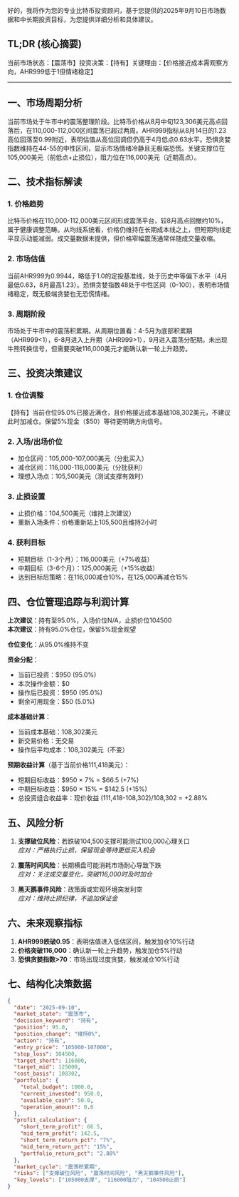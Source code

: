 好的，我将作为您的专业比特币投资顾问，基于您提供的2025年9月10日市场数据和中长期投资目标，为您提供详细分析和具体建议。

## TL;DR (核心摘要)
当前市场状态：【震荡市】投资决策：【持有】关键理由：【价格接近成本需观察方向，AHR999低于1但情绪稳定】

---

## 一、市场周期分析
当前市场处于牛市中的震荡整理阶段。比特币价格从8月中旬123,306美元高点回落后，在110,000-112,000区间震荡已超过两周。AHR999指标从8月14日的1.23高位回落至0.99附近，表明估值从高位回调但仍高于4月低点0.63水平。恐惧贪婪指数维持在44-55的中性区间，显示市场情绪冷静且无极端恐慌。关键支撑位在105,000美元（前低点+止损位），阻力位在116,000美元（近期高点）。

## 二、技术指标解读

### 1. 价格趋势
比特币价格在110,000-112,000美元区间形成震荡平台，较8月高点回撤约10%，属于健康调整范畴。从均线系统看，价格仍维持在长期成本线之上，但短期均线走平显示动能减弱。成交量数据未提供，但价格窄幅震荡通常伴随成交量收缩。

### 2. 市场估值
当前AHR999为0.9944，略低于1.0的定投基准线，处于历史中等偏下水平（4月最低0.63，8月最高1.23）。恐惧贪婪指数48处于中性区间（0-100），表明市场情绪稳定，既无极端贪婪也无恐慌情绪。

### 3. 周期阶段
市场处于牛市中的震荡积累期。从周期位置看：4-5月为底部积累期（AHR999<1），6-8月进入上升期（AHR999>1），9月进入震荡分配期。未出现牛熊转换信号，但需要突破116,000美元才能确认新一轮上升趋势。

## 三、投资决策建议

### 1. 仓位调整
【持有】当前仓位95.0%已接近满仓，且价格接近成本基础108,302美元，不建议此时加减仓。保留5%现金（$50）等待更明确方向信号。

### 2. 入场/出场价位
- 加仓区间：105,000-107,000美元（分批买入）
- 减仓区间：116,000-118,000美元（分批获利）
- 理想入场点：105,500美元（测试支撑有效时）

### 3. 止损设置
- 止损价格：104,500美元（维持上次建议）
- 重新入场条件：价格重新站上105,500且维持2小时

### 4. 获利目标
- 短期目标（1-3个月）：116,000美元（+7%收益）
- 中期目标（3-6个月）：125,000美元（+15%收益）
- 达到目标后策略：在116,000减仓10%，在125,000再减仓15%

## 四、仓位管理追踪与利润计算

**上次建议**：持有至95.0%，入场价位N/A，止损价位104500  
**本次建议**：持有95.0%仓位，保留5%现金观望  

**仓位变化**：从95.0%维持不变  

**资金分配**：
- 当前已投资：$950 (95.0%)
- 本次操作金额：$0
- 操作后已投资：$950 (95.0%)
- 剩余可用现金：$50 (5.0%)

**成本基础计算**：
- 当前成本基础：108,302美元
- 新交易价格：无交易
- 操作后平均成本：108,302美元（不变）

**预期收益计算**（基于当前价格111,418美元）：
- 短期目标收益：$950 × 7% = $66.5 (+7%)
- 中期目标收益：$950 × 15% = $142.5 (+15%)
- 总投资组合收益率：现价收益 (111,418-108,302)/108,302 = +2.88%

## 五、风险分析

1. **支撑破位风险**：若跌破104,500支撑可能测试100,000心理关口  
   *应对：严格执行止损，保留现金等待更低买入机会*

2. **震荡时间风险**：长期横盘可能消耗市场耐心导致下跌  
   *应对：关注成交量变化，突破116,000时及时加仓*

3. **黑天鹅事件风险**：政策面或宏观环境突发利空  
   *应对：维持止损纪律，不追加保证金*

## 六、未来观察指标

1. **AHR999跌破0.95**：表明估值进入低估区间，触发加仓10%行动
2. **价格突破116,000**：确认新一轮上升趋势，触发加仓5%行动
3. **恐惧贪婪指数>70**：市场出现过度贪婪，触发减仓10%行动

## 七、结构化决策数据

```json
{
  "date": "2025-09-10",
  "market_state": "震荡市",
  "decision_keyword": "持有",
  "position": 95.0,
  "position_change": "维持0%",
  "action": "持有",
  "entry_price": "105000-107000",
  "stop_loss": 104500,
  "target_short": 116000,
  "target_mid": 125000,
  "cost_basis": 108302,
  "portfolio": {
    "total_budget": 1000.0,
    "current_invested": 950.0,
    "available_cash": 50.0,
    "operation_amount": 0.0
  },
  "profit_calculation": {
    "short_term_profit": 66.5,
    "mid_term_profit": 142.5,
    "short_term_return_pct": "7%",
    "mid_term_return_pct": "15%",
    "portfolio_return_pct": "2.88%"
  },
  "market_cycle": "震荡积累期",
  "risks": ["支撑破位风险", "震荡时间风险", "黑天鹅事件风险"],
  "key_levels": ["105000支撑", "116000阻力", "104500止损"]
}
```